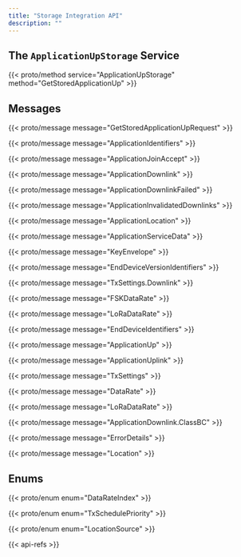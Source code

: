```yaml
---
title: "Storage Integration API"
description: ""
---
```


## The `ApplicationUpStorage` Service

{{< proto/method service="ApplicationUpStorage" method="GetStoredApplicationUp" >}}

## Messages

{{< proto/message message="GetStoredApplicationUpRequest" >}}

{{< proto/message message="ApplicationIdentifiers" >}}

{{< proto/message message="ApplicationJoinAccept" >}}

{{< proto/message message="ApplicationDownlink" >}}

{{< proto/message message="ApplicationDownlinkFailed" >}}

{{< proto/message message="ApplicationInvalidatedDownlinks" >}}

{{< proto/message message="ApplicationLocation" >}}

{{< proto/message message="ApplicationServiceData" >}}

{{< proto/message message="KeyEnvelope" >}}

{{< proto/message message="EndDeviceVersionIdentifiers" >}}

{{< proto/message message="TxSettings.Downlink" >}}

{{< proto/message message="FSKDataRate" >}}

{{< proto/message message="LoRaDataRate" >}}

{{< proto/message message="EndDeviceIdentifiers" >}}

{{< proto/message message="ApplicationUp" >}}

{{< proto/message message="ApplicationUplink" >}}

{{< proto/message message="TxSettings" >}}

{{< proto/message message="DataRate" >}}

{{< proto/message message="LoRaDataRate" >}}

{{< proto/message message="ApplicationDownlink.ClassBC" >}}

{{< proto/message message="ErrorDetails" >}}

{{< proto/message message="Location" >}}

## Enums

{{< proto/enum enum="DataRateIndex" >}}

{{< proto/enum enum="TxSchedulePriority" >}}

{{< proto/enum enum="LocationSource" >}}

{{< api-refs >}}
